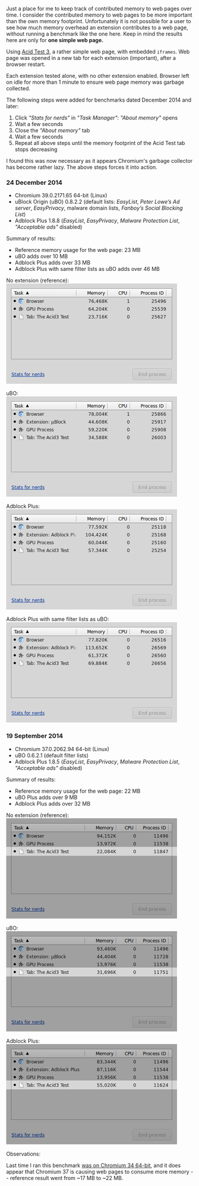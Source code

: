 Just a place for me to keep track of contributed memory to web pages over time.  I consider the contributed memory to web pages to be more important than the own memory footprint. Unfortunately it is not possible for a user to see how much memory overhead an extension contributes to a web page, without running a benchmark like the one here. Keep in mind the results here are only for **one simple web page.**

Using [Acid Test 3](http://acid3.acidtests.org/), a rather simple web page, with embedded `iframes`. Web page was opened in a new tab for each extension (important), after a browser restart.

Each extension tested alone, with no other extension enabled.  Browser left on idle for more than 1 minute to ensure web page memory was garbage collected.

The following steps were added for benchmarks dated December 2014 and later:

1. Click _"Stats for nerds"_ in _"Task Manager"_: _"About memory"_ opens
1. Wait a few seconds
1. Close the _"About memory"_ tab
1. Wait a few seconds
1. Repeat all above steps until the memory footprint of the Acid Test tab stops decreasing

I found this was now necessary as it appears Chromium's garbage collector has become rather lazy. The above steps forces it into action.

### 24 December 2014

- Chromium 39.0.2171.65 64-bit (Linux)
- uBlock Origin (uBO) 0.8.2.2 (default lists: _EasyList_, _Peter Lowe’s Ad server_, _EasyPrivacy_, malware domain lists, _Fanboy’s Social Blocking List‎_)
- Adblock Plus 1.8.8 (_EasyList_, _EasyPrivacy_, _Malware Protection List_, _"Acceptable ads"_ disabled)

Summary of results:
- Reference memory usage for the web page: 23 MB
- uBO adds over 10 MB
- Adblock Plus adds over 33 MB
- Adblock Plus with same filter lists as uBO adds over 46 MB

No extension (reference):<br>
![no extension](https://raw.githubusercontent.com/gorhill/uBlock/master/doc/benchmarks/mem-usage-in-page-20141224-none.png)

uBO:<br>
![uBlock](https://raw.githubusercontent.com/gorhill/uBlock/master/doc/benchmarks/mem-usage-in-page-20141224-ublock.png)

Adblock Plus:<br>
![Adblock Plus](https://raw.githubusercontent.com/gorhill/uBlock/master/doc/benchmarks/mem-usage-in-page-20141224-abp.png)

Adblock Plus with same filter lists as uBO:<br>
![Adblock Plus](https://raw.githubusercontent.com/gorhill/uBlock/master/doc/benchmarks/mem-usage-in-page-20141224-abp-more.png)

### 19 September 2014

- Chromium 37.0.2062.94 64-bit (Linux)
- uBO 0.6.2.1 (default filter lists)
- Adblock Plus 1.8.5 (_EasyList_, _EasyPrivacy_, _Malware Protection List_, _"Acceptable ads"_ disabled)

Summary of results:
- Reference memory usage for the web page: 22 MB
- uBO Plus adds over 9 MB
- Adblock Plus adds over 32 MB

No extension (reference):<br>
![no extension](https://raw.githubusercontent.com/gorhill/uBlock/master/doc/benchmarks/mem-usage-in-page-20140919-none.png)

uBO:<br>
![uBlock](https://raw.githubusercontent.com/gorhill/uBlock/master/doc/benchmarks/mem-usage-in-page-20140919-ublock.png)

Adblock Plus:<br>
![Adblock Plus](https://raw.githubusercontent.com/gorhill/uBlock/master/doc/benchmarks/mem-usage-in-page-20140919-abp.png)

Observations:

Last time I ran this benchmark [was on Chromium 34 64-bit](./%C2%B5Block-vs.-ABP:-efficiency-compared#added-memory-footprint-to-web-pages), and it does appear that Chromium 37 is causing web pages to consume more memory -- reference result went from ~17 MB to ~22 MB.
